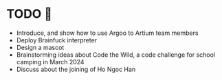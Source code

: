 # TODO 📝

- Introduce, and show how to use Argoo to Artium team members
- Deploy Brainfuck interpreter
- Design a mascot
- Brainstorming ideas about Code the Wild, a code challenge for school camping in March 2024
- Discuss about the joining of Ho Ngoc Han
